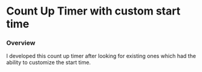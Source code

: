 # Count Up Timer with custom start time

### Overview
I developed this count up timer after looking for existing ones which had the ability to customize the start time. 

